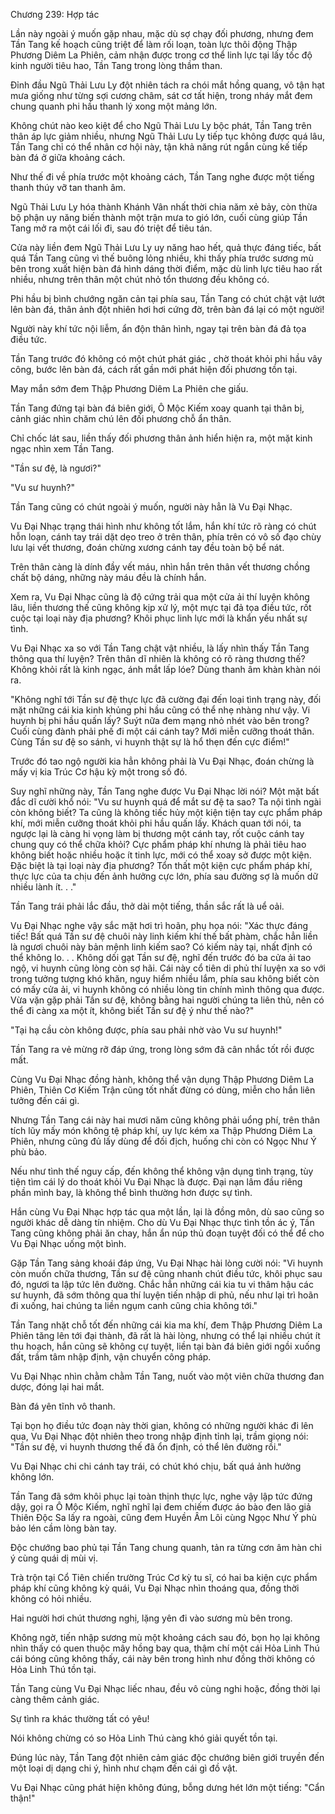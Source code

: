 




Chương 239: Hợp tác


Lần này ngoài ý muốn gặp nhau, mặc dù sợ chạy đối phương, nhưng đem Tần Tang kế hoạch cũng triệt để làm rối loạn, toàn lực thôi động Thập Phương Diêm La Phiên, cảm nhận được trong cơ thể linh lực tại lấy tốc độ kinh người tiêu hao, Tần Tang trong lòng thầm than.

Đỉnh đầu Ngũ Thải Lưu Ly đột nhiên tách ra chói mắt hồng quang, vô tận hạt mưa giống như từng sợi cương châm, sát cơ tất hiện, trong nháy mắt đem chung quanh phi hầu thanh lý xong một mảng lớn.

Không chút nào keo kiệt để cho Ngũ Thải Lưu Ly bộc phát, Tần Tang trên thân áp lực giảm nhiều, nhưng Ngũ Thải Lưu Ly tiếp tục không được quá lâu, Tần Tang chỉ có thể nhân cơ hội này, tận khả năng rút ngắn cùng kế tiếp bàn đá ở giữa khoảng cách.

Như thế đi về phía trước một khoảng cách, Tần Tang nghe được một tiếng thanh thúy vỡ tan thanh âm.

Ngũ Thải Lưu Ly hóa thành Khánh Vân nhất thời chia năm xẻ bảy, còn thừa bộ phận uy năng biến thành một trận mưa to gió lớn, cuối cùng giúp Tần Tang mở ra một cái lối đi, sau đó triệt để tiêu tán.

Cửa này liền đem Ngũ Thải Lưu Ly uy năng hao hết, quả thực đáng tiếc, bất quá Tần Tang cũng vì thế buông lỏng nhiều, khi thấy phía trước sương mù bên trong xuất hiện bàn đá hình dáng thời điểm, mặc dù linh lực tiêu hao rất nhiều, nhưng trên thân một chút nhỏ tổn thương đều không có.

Phi hầu bị bình chướng ngăn cản tại phía sau, Tần Tang có chút chật vật lướt lên bàn đá, thân ảnh đột nhiên hơi hơi cứng đờ, trên bàn đá lại có một người!

Người này khí tức nội liễm, ẩn độn thân hình, ngay tại trên bàn đá đả tọa điều tức.

Tần Tang trước đó không có một chút phát giác , chờ thoát khỏi phi hầu vây công, bước lên bàn đá, cách rất gần mới phát hiện đối phương tồn tại.

May mắn sớm đem Thập Phương Diêm La Phiên che giấu.

Tần Tang đứng tại bàn đá biên giới, Ô Mộc Kiếm xoay quanh tại thân bị, cảnh giác nhìn chăm chú lên đối phương chỗ ẩn thân.

Chỉ chốc lát sau, liền thấy đối phương thân ảnh hiển hiện ra, một mặt kinh ngạc nhìn xem Tần Tang.

"Tần sư đệ, là ngươi?"

"Vu sư huynh?"

Tần Tang cũng có chút ngoài ý muốn, người này hẳn là Vu Đại Nhạc.

Vu Đại Nhạc trạng thái hình như không tốt lắm, hắn khí tức rõ ràng có chút hỗn loạn, cánh tay trái dặt dẹo treo ở trên thân, phía trên có vô số đạo chùy lưu lại vết thương, đoán chừng xương cánh tay đều toàn bộ bể nát.

Trên thân càng là dính đầy vết máu, nhìn hắn trên thân vết thương chồng chất bộ dáng, những này máu đều là chính hắn.

Xem ra, Vu Đại Nhạc cũng là độ cứng trải qua một cửa ải thí luyện không lâu, liền thương thế cũng không kịp xử lý, một mực tại đả tọa điều tức, rốt cuộc tại loại này địa phương? Khôi phục linh lực mới là khẩn yếu nhất sự tình.

Vu Đại Nhạc xa so với Tần Tang chật vật nhiều, là lấy nhìn thấy Tần Tang thông qua thí luyện? Trên thân dĩ nhiên là không có rõ ràng thương thế? Không khỏi rất là kinh ngạc, ánh mắt lấp lóe? Dùng thanh âm khàn khàn nói ra.

"Không nghĩ tới Tần sư đệ thực lực đã cường đại đến loại tình trạng này, đối mặt những cái kia kinh khủng phi hầu cũng có thể nhẹ nhàng như vậy. Vi huynh bị phi hầu quấn lấy? Suýt nữa đem mạng nhỏ nhét vào bên trong? Cuối cùng đành phải phế đi một cái cánh tay? Mới miễn cưỡng thoát thân. Cùng Tần sư đệ so sánh, vi huynh thật sự là hổ thẹn đến cực điểm!"

Trước đó tao ngộ người kia hẳn không phải là Vu Đại Nhạc, đoán chừng là mấy vị kia Trúc Cơ hậu kỳ một trong số đó.

Suy nghĩ những này, Tần Tang nghe được Vu Đại Nhạc lời nói? Một mặt bất đắc dĩ cười khổ nói: "Vu sư huynh quá để mắt sư đệ ta sao? Ta nội tình ngài còn không biết? Ta cũng là không tiếc hủy một kiện tiện tay cực phẩm pháp khí, mới miễn cưỡng thoát khỏi phi hầu quấn lấy. Khách quan tới nói, ta ngược lại là càng hi vọng làm bị thương một cánh tay, rốt cuộc cánh tay chung quy có thể chữa khỏi? Cực phẩm pháp khí nhưng là phải tiêu hao không biết hoặc nhiều hoặc ít tinh lực, mới có thể xoay sở được một kiện. Đặc biệt là tại loại này địa phương? Tổn thất một kiện cực phẩm pháp khí, thực lực của ta chịu đến ảnh hưởng cực lớn, phía sau đường sợ là muốn dữ nhiều lành ít. . ."

Tần Tang trái phải lắc đầu, thở dài một tiếng, thần sắc rất là uể oải.

Vu Đại Nhạc nghe vậy sắc mặt hơi trì hoãn, phụ họa nói: "Xác thực đáng tiếc! Bất quá Tần sư đệ chuôi này linh kiếm khí thế bất phàm, chắc hẳn liền là ngươi chuôi này bản mệnh linh kiếm sao? Có kiếm này tại, nhất định có thể không lo. . . Không dối gạt Tần sư đệ, nghĩ đến trước đó ba cửa ải tao ngộ, vi huynh cũng lòng còn sợ hãi. Cái này cổ tiên di phủ thí luyện xa so với trong tưởng tượng khó khăn, nguy hiểm nhiều lắm, phía sau không biết còn có mấy cửa ải, vi huynh không có nhiều lòng tin chính mình thông qua được. Vừa vặn gặp phải Tần sư đệ, không bằng hai người chúng ta liên thủ, nên có thể đi càng xa một ít, không biết Tần sư đệ ý như thế nào?"

"Tại hạ cầu còn không được, phía sau phải nhờ vào Vu sư huynh!"

Tần Tang ra vẻ mừng rỡ đáp ứng, trong lòng sớm đã cân nhắc tốt rồi được mất.

Cùng Vu Đại Nhạc đồng hành, không thể vận dụng Thập Phương Diêm La Phiên, Thiên Cơ Kiếm Trận cũng tốt nhất đừng có dùng, miễn cho hắn liên tưởng đến cái gì.

Nhưng Tần Tang cái này hai mươi năm cũng không phải uổng phí, trên thân tích lũy mấy món không tệ pháp khí, uy lực kém xa Thập Phương Diêm La Phiên, nhưng cũng đủ lấy dùng để đối địch, huống chi còn có Ngọc Như Ý phù bảo.

Nếu như tình thế nguy cấp, đến không thể không vận dụng tình trạng, tùy tiện tìm cái lý do thoát khỏi Vu Đại Nhạc là được. Đại nạn lâm đầu riêng phần mình bay, là không thể bình thường hơn được sự tình.

Hắn cùng Vu Đại Nhạc hợp tác qua một lần, lại là đồng môn, dù sao cũng so người khác dễ dàng tín nhiệm. Cho dù Vu Đại Nhạc thực tình tồn ác ý, Tần Tang cũng không phải ăn chay, hắn ẩn núp thủ đoạn tuyệt đối có thể để cho Vu Đại Nhạc uống một bình.

Gặp Tần Tang sảng khoái đáp ứng, Vu Đại Nhạc hài lòng cười nói: "Vi huynh còn muốn chữa thương, Tần sư đệ cũng nhanh chút điều tức, khôi phục sau đó, ngươi ta lập tức lên đường. Chắc hẳn những cái kia tu vi thâm hậu các sư huynh, đã sớm thông qua thí luyện tiến nhập di phủ, nếu như lại trì hoãn đi xuống, hai chúng ta liền ngụm canh cũng chia không tới."

Tần Tang nhặt chỗ tốt đến những cái kia ma khí, đem Thập Phương Diêm La Phiên tăng lên tới đại thành, đã rất là hài lòng, nhưng có thể lại nhiều chút ít thu hoạch, hắn cũng sẽ không cự tuyệt, liền tại bàn đá biên giới ngồi xuống đất, trầm tâm nhập định, vận chuyển công pháp.

Vu Đại Nhạc nhìn chằm chằm Tần Tang, nuốt vào một viên chữa thương đan dược, đóng lại hai mắt.

Bàn đá yên tĩnh vô thanh.

Tại bọn họ điều tức đoạn này thời gian, không có những người khác đi lên qua, Vu Đại Nhạc đột nhiên theo trong nhập định tỉnh lại, trầm giọng nói: "Tần sư đệ, vi huynh thương thế đã ổn định, có thể lên đường rồi."

Vu Đại Nhạc chi chi cánh tay trái, có chút khó chịu, bất quá ảnh hưởng không lớn.

Tần Tang đã sớm khôi phục lại toàn thịnh thực lực, nghe vậy lập tức đứng dậy, gọi ra Ô Mộc Kiếm, nghĩ nghĩ lại đem chiếm được áo bào đen lão giả Thiên Độc Sa lấy ra ngoài, cũng đem Huyền Âm Lôi cùng Ngọc Như Ý phù bảo lén cầm lòng bàn tay.

Độc chướng bao phủ tại Tần Tang chung quanh, tản ra từng cơn âm hàn chi ý cùng quái dị mùi vị.

Trà trộn tại Cổ Tiên chiến trường Trúc Cơ kỳ tu sĩ, có hai ba kiện cực phẩm pháp khí cũng không kỳ quái, Vu Đại Nhạc nhìn thoáng qua, đồng thời không có hỏi nhiều.

Hai người hơi chút thương nghị, lặng yên đi vào sương mù bên trong.

Không ngờ, tiến nhập sương mù một khoảng cách sau đó, bọn họ lại không nhìn thấy có quen thuộc mây hồng bay qua, thậm chí một cái Hỏa Linh Thú cái bóng cũng không thấy, cái này bên trong hình như đồng thời không có Hỏa Linh Thú tồn tại.

Tần Tang cùng Vu Đại Nhạc liếc nhau, đều vô cùng nghi hoặc, đồng thời lại càng thêm cảnh giác.

Sự tình ra khác thường tất có yêu!

Nói không chừng có so Hỏa Linh Thú càng khó giải quyết tồn tại.

Đúng lúc này, Tần Tang đột nhiên cảm giác độc chướng biên giới truyền đến một loại dị dạng chi ý, hình như chạm đến cái gì đồ vật.

Vu Đại Nhạc cũng phát hiện không đúng, bỗng dưng hét lớn một tiếng: "Cẩn thận!"




